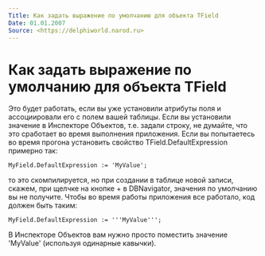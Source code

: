 ```yaml
---
Title: Как задать выражение по умолчанию для объекта TField
Date: 01.01.2007
Source: <https://delphiworld.narod.ru>
---
```



Как задать выражение по умолчанию для объекта TField
====================================================

Это будет работать, если вы уже установили атрибуты поля и ассоциировали
его с полем вашей таблицы. Если вы установили значение в Инспекторе
Объектов, т.е. задали строку, не думайте, что это сработает во время
выполнения приложения. Если вы попытаетесь во время прогона установить
свойство TField.DefaultExpression примерно так:

    MyField.DefaultExpression := 'MyValue';

то это скомпилируется, но при создании в таблице новой записи, скажем,
при щелчке на кнопке + в DBNavigator, значения по умолчанию вы не
получите. Чтобы во время работы приложения все работало, код должен быть
таким:

    MyField.DefaultExpression := '''MyValue''';

В Инспекторе Объектов вам нужно просто поместить значение 'MyValue'
(используя одинарные кавычки).

